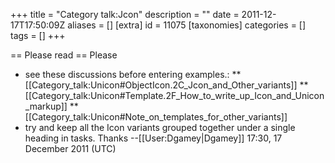 +++
title = "Category talk:Jcon"
description = ""
date = 2011-12-17T17:50:09Z
aliases = []
[extra]
id = 11075
[taxonomies]
categories = []
tags = []
+++

== Please read ==
Please 
* see these discussions before entering examples.:
** [[Category_talk:Unicon#ObjectIcon.2C_Jcon_and_Other_variants]] 
** [[Category_talk:Unicon#Template.2F_How_to_write_up_Icon_and_Unicon_markup]]
** [[Category_talk:Unicon#Note_on_templates_for_other_variants]]
* try and keep all the Icon variants grouped together under a single heading in tasks.
Thanks --[[User:Dgamey|Dgamey]] 17:30, 17 December 2011 (UTC)
